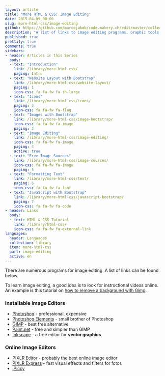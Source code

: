 ```yaml
---
layout: article
title: "More HTML & CSS: Image Editing"
date: 2015-04-09 00:00
slug: more-html-css/image-editing
github: https://github.com/marcojakob/code.makery.ch/edit/master/collections/library/more-html-css-en-image-editing.md
description: "A list of links to image editing programs. Graphic tools and online graphics programs."
published: true
prettify: true
comments: true
sidebars:
- header: Articles in this Series
  body:
  - text: "Introduction"
    link: /library/more-html-css/
    paging: Intro
  - text: "Website Layout with Bootstrap"
    link: /library/more-html-css/website-layout/
    paging: 1
    icon-css: fa fa-fw fa-th-large
  - text: "Icons"
    link: /library/more-html-css/icons/
    paging: 2
    icon-css: fa fa-fw fa-flag
  - text: "Images with Bootstrap"
    link: /library/more-html-css/image-bootstrap/
    icon-css: fa fa-fw fa-image
    paging: 3
  - text: "Image Editing"
    link: /library/more-html-css/image-editing/
    icon-css: fa fa-fw fa-image
    paging: 4
    active: true
  - text: "Free Image Sources"
    link: /library/more-html-css/image-sources/
    icon-css: fa fa-fw fa-image
    paging: 5
  - text: "Formatting Text"
    link: /library/more-html-css/text/
    paging: 6
    icon-css: fa fa-fw fa-font
  - text: "JavaScript with Bootstrap"
    link: /library/more-html-css/javascript-bootstrap/
    paging: 7
    icon-css: fa fa-fw fa-code
- header: Links
  body:
  - text: HTML & CSS Tutorial
    link: /library/html-css/
    icon-css: fa fa-fw fa-external-link
languages:
  header: Languages
  collection: library
  item: more-html-css
  part: image-editing
  active: en
---
```


There are numerous programs for image editing. A list of links can be found below.

To learn image editing, a good idea is to look for instructional videos online. An example is this tutorial on [how to remove a background with Gimp](https://www.youtube.com/watch?v=UfATXRelXpg).


### Installable Image Editors

* [Photoshop](http://www.adobe.com/products/photoshop.html) - professional, expensive
* [Photoshop Elements](http://www.adobe.com/products/photoshop-elements.html) - small brother of Photoshop
* [GIMP](http://www.gimp.org/) - best free alternative
* [Paint.net](http://www.getpaint.net/) - free and simpler than GIMP
* [Inkscape](http://www.inkscape.org/) - a free editor for **vector graphics**


### Online Image Editors

* [PIXLR Editor](http://pixlr.com/editor/) - probably the best online image editor
* [PIXLR Express](http://pixlr.com/express/) - fast visual effects and filters for fotos
* [iPiccy](http://ipiccy.com/)